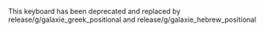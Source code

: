 
This keyboard has been deprecated and replaced by release/g/galaxie_greek_positional and release/g/galaxie_hebrew_positional
